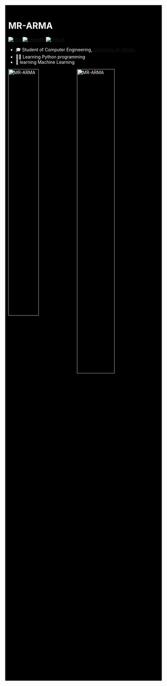 <div style="background-color: #000000; color: #ffffff; padding: 10px;">



# MR-ARMA

[![Hits](https://hits.seeyoufarm.com/api/count/incr/badge.svg?url=https%3A%2F%2Fgithub.com%2FMR-ARMA&count_bg=%2379C83D&title_bg=%23555555&icon=&icon_color=%23E7E7E7&title=Profile+Views&edge_flat=false)](https://hits.seeyoufarm.com)
[![Linkedin](https://img.shields.io/badge/-LinkedIn-blue?style=flat&logo=Linkedin&logoColor=white)](https://www.linkedin.com/feed/?trk=404_page)
[![Github](https://img.shields.io/github/followers/MR-ARMA?label=Follow&style=social)](https://github.com/MR-ARMA)

- 🎓 Student of Computer Engineering, [University of Tehran](https://ut.ac.ir/en)
- 👨‍💻 Learning Python programming
- 🧠 learning Machine Learning






<div>
  <img width="45%" align="left" src="https://github-readme-stats.vercel.app/api/top-langs?username=MR-ARMA&show_icons=true&locale=en&layout=compact" alt="MR-ARMA" />
  <img width="50%"  src="https://github-readme-streak-stats.herokuapp.com/?user=MR-ARMA&" alt="MR-ARMA" />
</div>

</div>
